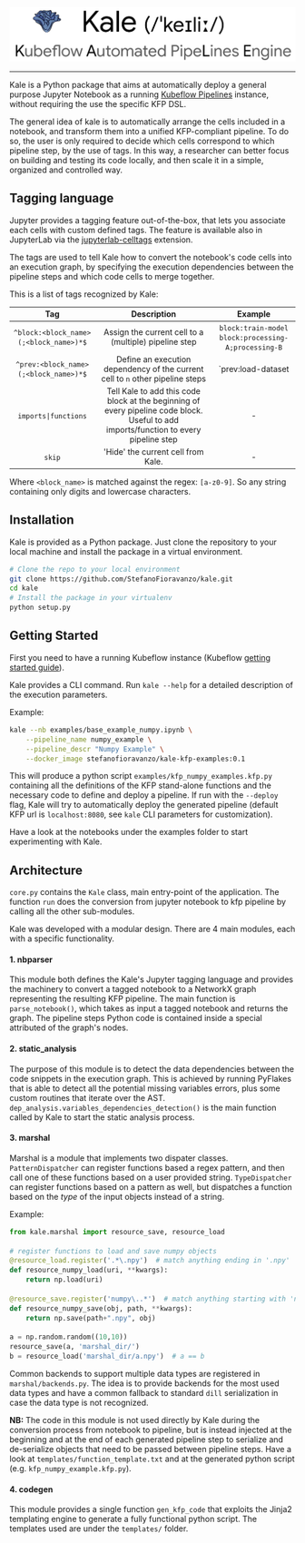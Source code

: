 ![Kale Logo](docs/imgs/kale_logo.png)

---------------------------------------------------------------------

Kale is a Python package that aims at automatically deploy a general purpose Jupyter Notebook as a running [Kubeflow Pipelines](https://github.com/kubeflow/pipelines) instance, without requiring the use the specific KFP DSL.

The general idea of kale is to automatically arrange the cells included in a notebook, and transform them into a unified KFP-compliant pipeline. To do so, the user is only required to decide which cells correspond to which pipeline step, by the use of tags. In this way, a researcher can better focus on building and testing its code locally, and then scale it in a simple, organized and controlled way.

## Tagging language

Jupyter provides a tagging feature out-of-the-box, that lets you associate each cells with custom defined tags. The feature is available also in JupyterLab via the [jupyterlab-celltags](https://github.com/jupyterlab/jupyterlab-celltags) extension.

The tags are used to tell Kale how to convert the notebook's code cells into an execution graph, by specifying the execution dependencies between the pipeline steps and which code cells to merge together.

This is a list of tags recognized by Kale:

| Tag | Description | Example |
| :---: | :---: | :---: |
| `^block:<block_name>(;<block_name>)*$` | Assign the current cell to a (multiple) pipeline step | `block:train-model`<br>`block:processing-A;processing-B`|  
| `^prev:<block_name>(;<block_name>)*$` | Define an execution dependency of the current cell to `n` other pipeline steps | `prev:load-dataset
| <code>imports&#124;functions</code> | Tell Kale to add this code block at the beginning of every pipeline code block. Useful to add imports/function to every pipeline step | - |  
| `skip` | 'Hide' the current cell from Kale. | - |

Where `<block_name>` is matched against the regex: `[a-z0-9]`. So any string containing only digits and lowercase characters.

## Installation

Kale is provided as a Python package. Just clone the repository to your local machine and install the package in a virtual environment. 

```bash
# Clone the repo to your local environment
git clone https://github.com/StefanoFioravanzo/kale.git
cd kale
# Install the package in your virtualenv
python setup.py
```

## Getting Started

First you need to have a running Kubeflow instance (Kubeflow [getting started guide](https://www.kubeflow.org/docs/started/getting-started/)).


Kale provides a CLI command. Run `kale --help` for a detailed description of the execution parameters.

Example:

```bash
kale --nb examples/base_example_numpy.ipynb \
	--pipeline_name numpy_example \
	--pipeline_descr "Numpy Example" \
	--docker_image stefanofioravanzo/kale-kfp-examples:0.1
```
This will produce a python script `examples/kfp_numpy_examples.kfp.py` containing all the definitions of the KFP stand-alone functions and the necessary code to define and deploy a pipeline. If run with the `--deploy` flag, Kale will try to automatically deploy the generated pipeline (default KFP url is `localhost:8080`, see `kale` CLI parameters for customization).

Have a look at the notebooks under the examples folder to start experimenting with Kale.

## Architecture

`core.py` contains the `Kale` class, main entry-point of the application. The function `run` does the conversion from jupyter notebook to kfp pipeline by calling all the other sub-modules.

Kale was developed with a modular design. There are 4 main modules, each with a specific functionality.

#### 1. nbparser

This module both defines the Kale's Jupyter tagging language and provides the machinery to convert a tagged notebook to a NetworkX graph representing the resulting KFP pipeline. The main function is `parse_notebook()`, which takes as input a tagged notebook and returns the graph. The pipeline steps Python code is contained inside a special attributed of the graph's nodes.

#### 2. static_analysis

The purpose of this module is to detect the data dependencies between the code snippets in the execution graph. This is achieved by running PyFlakes that is able to detect all the potential missing variables errors, plus some custom routines that iterate over the AST. `dep_analysis.variables_dependencies_detection()` is the main function called by Kale to start the static analysis process.

#### 3. marshal

Marshal is a module that implements two dispater classes. `PatternDispatcher` can register functions based a regex pattern, and then call one of these functions based on a user provided string. `TypeDispatcher` can register functions based on a pattern as well, but dispatches a function based on the *type* of the input objects instead of a string.

Example:

```python
from kale.marshal import resource_save, resource_load

# register functions to load and save numpy objects
@resource_load.register('.*\.npy')  # match anything ending in '.npy'
def resource_numpy_load(uri, **kwargs):
    return np.load(uri)

@resource_save.register('numpy\..*')  # match anything starting with 'numpy'
def resource_numpy_save(obj, path, **kwargs):
    return np.save(path+".npy", obj)
    
a = np.random.random((10,10))
resource_save(a, 'marshal_dir/')
b = resource_load('marshal_dir/a.npy')  # a == b
```

Common backends to support multiple data types are registered in `marshal/backends.py`. The idea is to provide backends for the most used data types and have a common fallback to standard `dill` serialization in case the data type is not recognized.

**NB:** The code in this module is not used directly by Kale during the conversion process from notebook to pipeline, but is instead injected at the beginning and at the end of each generated pipeline step to serialize and de-serialize objects that need to be passed between pipeline steps. Have a look at `templates/function_template.txt` and at the generated python script (e.g. `kfp_numpy_example.kfp.py`).

#### 4. codegen

This module provides a single function `gen_kfp_code` that exploits the Jinja2 templating engine to generate a fully functional python script. The templates used are under the `templates/` folder.

